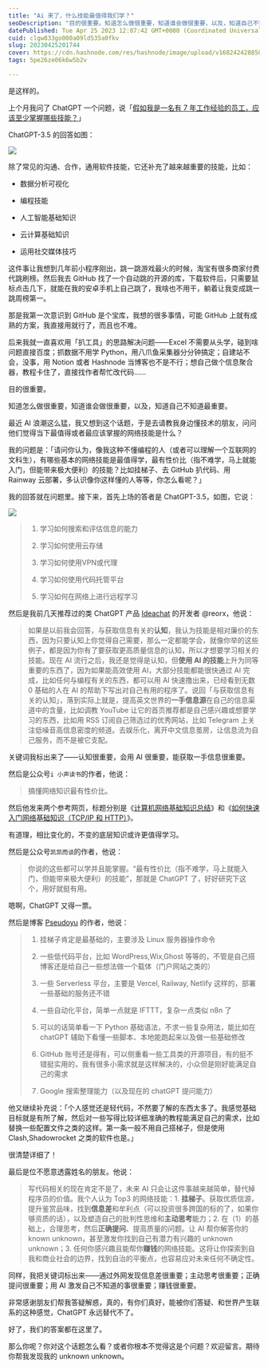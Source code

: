 ```yaml
---
title: "Ai 来了，什么技能最值得我们学？"
seoDescription: "目的很重要。知道怎么做很重要，知道谁会做很重要，以及，知道自己不知道最重要。"
datePublished: Tue Apr 25 2023 12:07:42 GMT+0000 (Coordinated Universal Time)
cuid: clgw833go000a09ld535a0fkv
slug: 20230425201744
cover: https://cdn.hashnode.com/res/hashnode/image/upload/v1682424288502/abd4abea-75dc-4931-a0ff-8c7982bcf671.jpeg
tags: 5pe26ze06k6w5b2v

---
```


是这样的。

上个月我问了 ChatGPT 一个问题，说「[假如我是一名有 7 年工作经验的员工，应该至少掌握哪些技能？](https://weibo.com/5262225303/MxRqu8kza)」

ChatGPT-3.5 的回答如图：

![](https://cdn.hashnode.com/res/hashnode/image/upload/v1682424300809/b8aa01ac-b0c8-4c4f-b150-14d25068ad7a.jpeg)

除了常见的沟通、合作，通用软件技能，它还补充了越来越重要的技能，比如：

* 数据分析可视化
    
* 编程技能
    
* 人工智能基础知识
    
* 云计算基础知识
    
* 运用社交媒体技巧
    

这件事让我想到几年前小程序刚出，跳一跳游戏最火的时候，淘宝有很多商家付费代跳刷榜。然后我去 GitHub 找了一个自动跳的开源的库，下载软件后，只需要鼠标点击几下，就能在我的安卓手机上自己跳了，我啥也不用干，躺着让我变成跳一跳周榜第一。

那是我第一次意识到 GitHub 是个宝库，我想的很多事情，可能 GitHub 上就有成熟的方案，我直接用就行了，而且也不难。

后来我就一直喜欢用「扒工具」的思路解决问题——Excel 不需要从头学，碰到啥问题直接百度；抓数据不用学 Python，用八爪鱼采集器分分钟搞定；自建站不会，没事，用 Notion 或者 Hashnode 当博客也不是不行；想自己做个信息聚合器，教程卡住了，直接找作者帮忙改代码……

目的很重要。

知道怎么做很重要，知道谁会做很重要，以及，知道自己不知道最重要。

最近 AI 浪潮这么猛，我又想到这个话题，于是去请教我身边懂技术的朋友，问问他们觉得当下最值得或者最应该掌握的网络技能是什么？

我的问题是：「请问你认为，像我这种不懂编程的人（或者可以理解一个互联网的文科生），有哪些基本的网络技能是最值得学，最有性价比（指不难学，马上就能入门，但能带来极大便利）的技能？比如挂梯子、去 GitHub 扒代码、用 Rainway 云部署，多认识像你这样懂的人等等，你怎么看呢？」

我的回答就在问题里。接下来，首先上场的答者是 ChatGPT-3.5，如图，它说：

![](https://cdn.hashnode.com/res/hashnode/image/upload/v1682424319989/bf786e2e-5e21-40ec-85fc-05f1ea3bfce8.png)

> 1. 学习如何搜索和评估信息的能力
>     
> 2. 学习如何使用云存储
>     
> 3. 学习如何使用VPN或代理
>     
> 4. 学习如何使用代码托管平台
>     
> 5. 学习如何在网络上进行远程学习
>     

然后是我前几天推荐过的类 ChatGPT 产品 [Ideachat](https://ideastream.top/aff/TUTUTU) 的开发者 @reorx，他说：

> 如果是以前我会回答，与获取信息有关的**认知**，我认为技能是相对廉价的东西，因为只要认知上你觉得自己需要，那么一定都能学会，就像你举的这些例子，都是因为你有了要获取更高质量信息的认知，所以才想要学习相关的技能。现在 AI 流行之后，我还是觉得是认知，但**使用 AI 的技能**上升为同等重要的东西了，因为如果能高效使用 AI，大部分技能都能很快通过 AI 完成，比如任何与编程有关的东西，都可以用 AI 快速撸出来，已经看到无数 0 基础的人在 AI 的帮助下写出对自己有用的程序了。说回「与获取信息有关的认知」，落到实际上就是，提高英文世界的**一手信息源**在自己的信息渠道中的含量，比如调教 YouTube 让它的首页推荐都是自己感兴趣或想要学习的东西，比如用 RSS 订阅自己筛选过的优秀网站，比如 Telegram 上关注低噪音高信息密度的频道。去娱乐化，离开中文信息茧房，让信息流为自己服务，而不是被它支配。

关键词我标出来了——认知很重要，会用 AI 很重要，能获取一手信息很重要。

然后是公众号`i 小声读书`的作者，他说：

> 搞懂网络知识最有性价比。

然后他发来两个参考网页，标题分别是《[计算机网络基础知识总结](https://www.runoob.com/w3cnote/summary-of-network.html)》和《[如何快速入门网络基础知识（TCP/IP 和 HTTP）](https://gitbook.cn/books/59eedad116fc0231837659f3/index.html)》。

有道理，相比变化的，不变的底层知识或许更值得学习。

然后是公众号`凯凯而谈`的作者，他说：

> 你说的这些都可以学并且能掌握。“最有性价比（指不难学，马上就能入门，但能带来极大便利）的技能”，那就是 ChatGPT 了，好好研究下这个，用好就挺有用。

嗯啊，ChatGPT 又得一票。

然后是博客 [Pseudoyu](https://www.pseudoyu.com/zh/) 的作者，他说：

> 1. 挂梯子肯定是最基础的，主要涉及 Linux 服务器操作命令
>     
> 2. 一些低代码平台，比如 WordPress,Wix,Ghost 等等的，不管是自己搭博客还是给自己一些想法做一个载体（门户网站之类的）
>     
> 3. 一些 Serverless 平台，主要是 Vercel, Railway, Netlify 这样的，部署一些基础的服务还不错
>     
> 4. 一些自动化平台，简单一点就是 IFTTT，复杂一点类似 n8n 了
>     
> 5. 可以的话简单看一下 Python 基础语法，不求一些复杂用法，能比如在 chatGPT 辅助下看懂一些脚本、本地能跑起来以及做一些基础修改
>     
> 6. GitHub 账号还是得有，可以侧重看一些工具类的开源项目，有的挺不错挺实用的，我有很多小需求就是这样解决的，小众但是刚好能满足自己的需求
>     
> 7. Google 搜索整理能力（以及现在的 chatGPT 提问能力）
>     

他又继续补充说：「个人感觉还是轻代码，不然要了解的东西太多了。我感觉基础目标就是有所了解，然后对一些写得比较详细准确的教程能满足自己的需求，比如替换一些配置文件之类的这样。第一条一般不用自己搭梯子，但是使用 Clash,Shadowrocket 之类的软件也是。」

很清楚详细了！

最后是位不愿意透露姓名的朋友。他说：

> 写代码相关的现在肯定不是了，未来 AI 只会让这件事越来越简单，替代掉程序员的价值。我个人认为 Top3 的网络技能：1. **挂梯子**。获取优质信源，提升鉴赏品味，找到**信息差**和牟利点（可以投资很多跨国的标的了，如果你够资质的话），以及塑造自己的批判性思维和**主动思考**能力；2. 在（1）的基础上，合理思考，然后**正确提问**、提高质量的问题。让 AI 帮你解答你的 known unknown，甚至激发你找到自己有潜力有兴趣的 unknown unknown；3. 任何你感兴趣且能帮你**赚钱**的网络技能。这将让你探索到自我和商业社会的边界，找到自治的平衡点，也容易应对未来任何不确定性。

同样，我把关键词标出来——通过外网发现信息差很重要；主动思考很重要；正确提问很重要；用 AI 激发自己不知道的事很重要；赚钱很重要。

非常感谢朋友们帮我答疑解惑，真的，有你们真好，能被你们答疑、和世界产生联系的这种感觉，ChatGPT 永远替代不了。

好了，我们的答案都在这里了。

那么你呢？你对这个话题怎么看？或者你根本不觉得这是个问题？欢迎留言。期待你帮我发现我的 unknown unknown。
